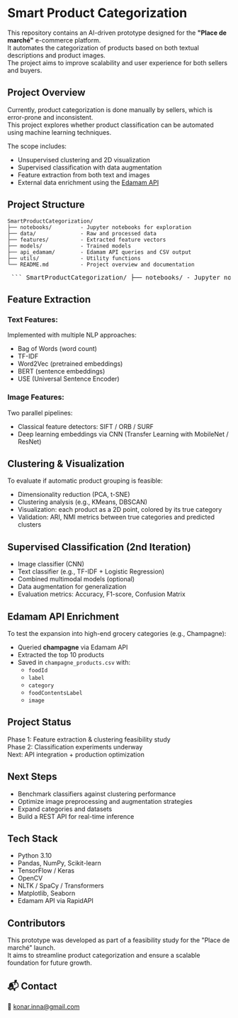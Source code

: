 
# Smart Product Categorization

This repository contains an AI-driven prototype designed for the **"Place de marché"** e-commerce platform.  
It automates the categorization of products based on both textual descriptions and product images.  
The project aims to improve scalability and user experience for both sellers and buyers.



##  Project Overview

Currently, product categorization is done manually by sellers, which is error-prone and inconsistent.  
This project explores whether product classification can be automated using machine learning techniques.

The scope includes:
- Unsupervised clustering and 2D visualization
- Supervised classification with data augmentation
- Feature extraction from both text and images
- External data enrichment using the [Edamam API](https://rapidapi.com/edamam/api/edamam-food-and-grocery-database)



##  Project Structure
 ```
SmartProductCategorization/
├── notebooks/         - Jupyter notebooks for exploration
├── data/              - Raw and processed data
├── features/          - Extracted feature vectors
├── models/            - Trained models
├── api_edamam/        - Edamam API queries and CSV output
├── utils/             - Utility functions
└── README.md          - Project overview and documentation
 ```

<pre> ``` SmartProductCategorization/ ├── notebooks/ - Jupyter notebooks for exploration ├── data/ - Raw and processed data ├── features/ - Extracted feature vectors ├── models/ - Trained models ├── api_edamam/ - Edamam API queries and CSV output ├── utils/ - Utility functions └── README.md - Project overview and documentation ``` </pre>

##  Feature Extraction

###  Text Features:
Implemented with multiple NLP approaches:
- Bag of Words (word count)
- TF-IDF
- Word2Vec (pretrained embeddings)
- BERT (sentence embeddings)
- USE (Universal Sentence Encoder)

### Image Features:
Two parallel pipelines:
- Classical feature detectors: SIFT / ORB / SURF
- Deep learning embeddings via CNN (Transfer Learning with MobileNet / ResNet)



## Clustering & Visualization

To evaluate if automatic product grouping is feasible:

- Dimensionality reduction (PCA, t-SNE)
- Clustering analysis (e.g., KMeans, DBSCAN)
- Visualization: each product as a 2D point, colored by its true category
- Validation: ARI, NMI metrics between true categories and predicted clusters



## Supervised Classification (2nd Iteration)

- Image classifier (CNN)
- Text classifier (e.g., TF-IDF + Logistic Regression)
- Combined multimodal models (optional)
- Data augmentation for generalization
- Evaluation metrics: Accuracy, F1-score, Confusion Matrix



## Edamam API Enrichment

To test the expansion into high-end grocery categories (e.g., Champagne):

- Queried **champagne** via Edamam API
- Extracted the top 10 products
- Saved in `champagne_products.csv` with:
  - `foodId`
  - `label`
  - `category`
  - `foodContentsLabel`
  - `image`



##  Project Status

 Phase 1: Feature extraction & clustering feasibility study  
 Phase 2: Classification experiments underway  
 Next: API integration + production optimization



##  Next Steps

- Benchmark classifiers against clustering performance  
- Optimize image preprocessing and augmentation strategies  
- Expand categories and datasets  
- Build a REST API for real-time inference



##  Tech Stack

- Python 3.10  
- Pandas, NumPy, Scikit-learn  
- TensorFlow / Keras  
- OpenCV  
- NLTK / SpaCy / Transformers  
- Matplotlib, Seaborn  
- Edamam API via RapidAPI



##  Contributors

This prototype was developed as part of a feasibility study for the "Place de marché" launch.  
It aims to streamline product categorization and ensure a scalable foundation for future growth.



## 📬 Contact

📧 konar.inna@gmail.com  



